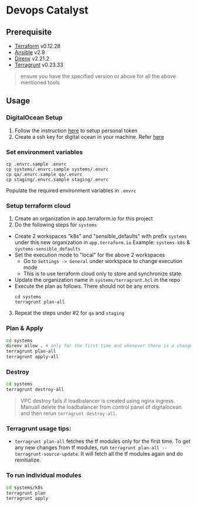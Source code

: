 # Devops Catalyst

## Prerequisite

- [Terraform](https://terraform.io/) v0.12.28
- [Ansible](https://www.ansible.com/) v2.9
- [Direnv](https://github.com/direnv/direnv) v2.21.2
- [Terragrunt](https://terragrunt.gruntwork.io/docs/getting-started/install) v0.23.33

> ensure you have the specified version or above for all the above mentioned tools

## Usage

### DigitalOcean Setup

1. Follow the instruction [here](https://www.digitalocean.com/docs/api/create-personal-access-token/) to setup personal token
2. Create a ssh key for digital ocean in your machine. Refer [here](https://www.digitalocean.com/docs/droplets/how-to/add-ssh-keys/create-with-openssh/)


### Set environment variables
```
cp .envrc.sample .envrc
cp systems/.envrc.sample systems/.envrc
cp qa/.envrc.sample qa/.envrc
cp staging/.envrc.sample staging/.envrc
```
Populate the required environment variables in `.envrc`

### Setup terraform cloud

1. Create an organization in app.terraform.io for this project
2. Do the following steps for `systems`
- Create 2 workspaces "k8s" and "sensible_defaults" with prefix `systems` under this new organization in `app.terraform.io` 
Example: `systems-k8s` & `systems-sensible_defaults`
- Set the execution mode to "local" for the above 2 workspaces
    - Go to `Settings -> General` under workspace to change execution mode
    - This is to use terraform cloud only to store and synchronize state.
- Update the organization name in `systems/terragrunt.hcl` in the repo
- Execute the plan as follows. There should not be any errors.
  ```shell
  cd systems
  terragrunt plan-all
  ```
3. Repeat the steps under #2 for `qa` and  `staging`


### Plan & Apply
```sh
cd systems
direnv allow . # only for the first time and whenever there is a change in .envrc
terragrunt plan-all
terragrunt apply-all
```

### Destroy
```sh
cd systems
terragrunt destroy-all
```

> VPC destroy fails if loadbalancer is created using nginx ingress. Manuall delete the loadbalancer from control panel of digitalocean and then rerun `terragrunt destroy-all`.

### Terragrunt usage tips:
- `terragrunt plan-all` fetches the tf modules only for the first time. To get any new changes from tf modules, run `terragrunt plan-all --terragrunt-source-update`. It will fetch all the tf modules again and do reinitialize.

### To run individual modules
```sh
cd systems/k8s
terragrunt plan
terragrunt apply
```